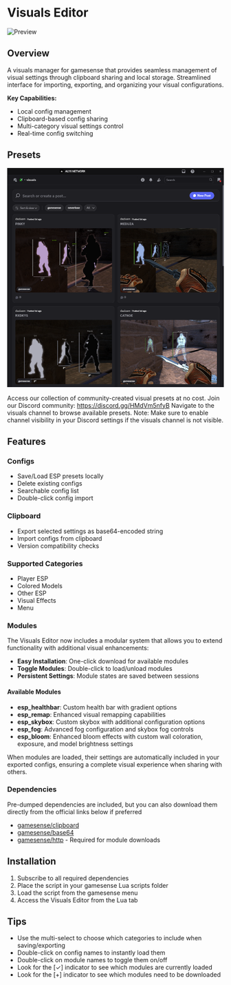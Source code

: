 # Visuals Editor

![Preview](https://raw.githubusercontent.com/hiraeeth/Visuals-Editor/main/preview.gif)

## Overview

A visuals manager for gamesense that provides seamless management of visual settings through clipboard sharing and local storage. Streamlined interface for importing, exporting, and organizing your visual configurations.

**Key Capabilities:**

- Local config management
- Clipboard-based config sharing
- Multi-category visual settings control
- Real-time config switching

## Presets
![Community_Presets](https://raw.githubusercontent.com/hiraeeth/Visuals-Editor/main/community_presets.png)

Access our collection of community-created visual presets at no cost.
Join our Discord community: https://discord.gg/HMdVm5nfyB
Navigate to the visuals channel to browse available presets.
Note: Make sure to enable channel visibility in your Discord settings if the visuals channel is not visible.

## Features

### Configs

- Save/Load ESP presets locally
- Delete existing configs
- Searchable config list
- Double-click config import

### Clipboard

- Export selected settings as base64-encoded string
- Import configs from clipboard
- Version compatibility checks

### Supported Categories

- Player ESP
- Colored Models
- Other ESP
- Visual Effects
- Menu

### Modules

The Visuals Editor now includes a modular system that allows you to extend functionality with additional visual enhancements:

- **Easy Installation**: One-click download for available modules
- **Toggle Modules**: Double-click to load/unload modules
- **Persistent Settings**: Module states are saved between sessions

#### Available Modules

- **esp_healthbar**: Custom health bar with gradient options
- **esp_remap**: Enhanced visual remapping capabilities
- **esp_skybox**: Custom skybox with additional configuration options
- **esp_fog**: Advanced fog configuration and skybox fog controls
- **esp_bloom**: Enhanced bloom effects with custom wall coloration, exposure, and model brightness settings

When modules are loaded, their settings are automatically included in your exported configs, ensuring a complete visual experience when sharing with others.

### Dependencies

Pre-dumped dependencies are included, but you can also download them directly from the official links below if preferred

- [gamesense/clipboard](https://gamesense.pub/forums/viewtopic.php?id=28678)
- [gamesense/base64](https://gamesense.pub/forums/viewtopic.php?id=21619)
- [gamesense/http](https://gamesense.pub/forums/viewtopic.php?id=19253) - Required for module downloads

## Installation

1. Subscribe to all required dependencies
2. Place the script in your gamesense Lua scripts folder
3. Load the script from the gamesense menu
4. Access the Visuals Editor from the Lua tab

## Tips

- Use the multi-select to choose which categories to include when saving/exporting
- Double-click on config names to instantly load them
- Double-click on module names to toggle them on/off
- Look for the [✓] indicator to see which modules are currently loaded
- Look for the [+] indicator to see which modules need to be downloaded
